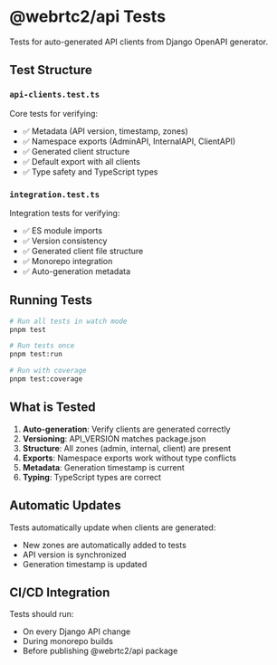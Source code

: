 # @webrtc2/api Tests

Tests for auto-generated API clients from Django OpenAPI generator.

## Test Structure

### `api-clients.test.ts`
Core tests for verifying:
- ✅ Metadata (API version, timestamp, zones)
- ✅ Namespace exports (AdminAPI, InternalAPI, ClientAPI)
- ✅ Generated client structure
- ✅ Default export with all clients
- ✅ Type safety and TypeScript types

### `integration.test.ts`
Integration tests for verifying:
- ✅ ES module imports
- ✅ Version consistency
- ✅ Generated client file structure
- ✅ Monorepo integration
- ✅ Auto-generation metadata

## Running Tests

```bash
# Run all tests in watch mode
pnpm test

# Run tests once
pnpm test:run

# Run with coverage
pnpm test:coverage
```

## What is Tested

1. **Auto-generation**: Verify clients are generated correctly
2. **Versioning**: API_VERSION matches package.json
3. **Structure**: All zones (admin, internal, client) are present
4. **Exports**: Namespace exports work without type conflicts
5. **Metadata**: Generation timestamp is current
6. **Typing**: TypeScript types are correct

## Automatic Updates

Tests automatically update when clients are generated:
- New zones are automatically added to tests
- API version is synchronized
- Generation timestamp is updated

## CI/CD Integration

Tests should run:
- On every Django API change
- During monorepo builds
- Before publishing @webrtc2/api package 